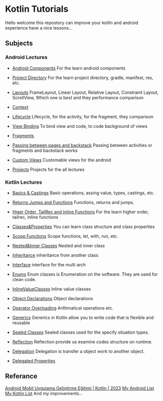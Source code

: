 # Kotlin Tutorials
Hello welcome this repostory can improve your kotlin and android experience have a nice lessons...

## Subjects
### Android Lectures
- [Android Components](https://github.com/ErenMlg/AndroidAndKotlinLectures/tree/master/AndroidLectures/1-AndroidComponents)
For the learn android components 

- [Project Directory](https://github.com/ErenMlg/AndroidAndKotlinLectures/tree/master/AndroidLectures/2-ProjectDirectory)
For the learn project directory, gradle, manifest, res, etc.

- [Layouts](https://github.com/ErenMlg/AndroidAndKotlinLectures/tree/master/AndroidLectures/3-Layouts)
FrameLayout, Linear Layout, Relative Layout, Constraint Layout, ScrollView, Which one is best and they performance comparison

- [Context](https://github.com/ErenMlg/AndroidAndKotlinLectures/tree/master/AndroidLectures/4-Context)

- [Lifecycle](https://github.com/ErenMlg/AndroidAndKotlinLectures/tree/master/AndroidLectures/5-Lifecycle)
Lifecycle, for the activity, for the fragment, they comparison

- [View Binding](https://github.com/ErenMlg/AndroidAndKotlinLectures/tree/master/AndroidLectures/6-ViewBinding)
To bind view and code, to code background of views

- [Fragments](https://github.com/ErenMlg/AndroidAndKotlinLectures/tree/master/AndroidLectures/7-Fragments)

- [Passing between pages and backstack](https://github.com/ErenMlg/AndroidAndKotlinLectures/tree/master/AndroidLectures/8-PassInActivities%26Backstack)
Passing between activities or fragments and backstack works

- [Custom Views](https://github.com/ErenMlg/AndroidAndKotlinLectures/tree/master/AndroidLectures/CustomViews)
Customable views for the android

- [Projects](https://github.com/ErenMlg/AndroidAndKotlinLectures/tree/master/AndroidLectures/Projects/)
Projects for the all lectures


### Kotlin Lectures
- [Basics & Castings](https://github.com/ErenMlg/AndroidAndKotlinLectures/blob/master/KotlinLectures/app/src/main/java/com/softcross/kotlinlectures/1-Basics%26Castings.kt)
Basic operations, assing value, types, castings, etc.

- [Returns Jumps and Functions](https://github.com/ErenMlg/AndroidAndKotlinLectures/blob/master/KotlinLectures/app/src/main/java/com/softcross/kotlinlectures/2-Returns%26Jumps%26Funcs.kt)
Functions, returns and jumps.

- [Higer Order, TailRec and Inline Functions](https://github.com/ErenMlg/AndroidAndKotlinLectures/blob/master/KotlinLectures/app/src/main/java/com/softcross/kotlinlectures/3-HigerOrder%26TailRec%26InlineFunc.kt)
For the learn higher order, tailrec, inline functions

- [Classes&Properties](https://github.com/ErenMlg/AndroidAndKotlinLectures/blob/master/KotlinLectures/app/src/main/java/com/softcross/kotlinlectures/4-Classes%26Properties.kt)
You can learn class structure and class properties

- [Scope Functions](https://github.com/ErenMlg/AndroidAndKotlinLectures/blob/master/KotlinLectures/app/src/main/java/com/softcross/kotlinlectures/5-ScopeFuncs.kt)
Scope functions, let, with, run, etc.

- [Nested&Inner Classes](https://github.com/ErenMlg/AndroidAndKotlinLectures/blob/master/KotlinLectures/app/src/main/java/com/softcross/kotlinlectures/6-Nested%26InnerClasses.kt)
Nested and inner class

- [Inheritance](https://github.com/ErenMlg/AndroidAndKotlinLectures/blob/master/KotlinLectures/app/src/main/java/com/softcross/kotlinlectures/7-Inheritance.kt)
inheritance from another class

- [Interface](https://github.com/ErenMlg/AndroidAndKotlinLectures/blob/master/KotlinLectures/app/src/main/java/com/softcross/kotlinlectures/8-Interfaces.kt)
interface for the multi arch

- [Enums](https://github.com/ErenMlg/AndroidAndKotlinLectures/blob/master/KotlinLectures/app/src/main/java/com/softcross/kotlinlectures/9-EnumClasses.kt)
Enum classes is Enumeration on the software. They are used for clean code.

- [InlineValueClasses](https://github.com/ErenMlg/AndroidAndKotlinLectures/blob/master/KotlinLectures/app/src/main/java/com/softcross/kotlinlectures/10-InlineValueClasses.kt)
Inline value classes

- [Object Declarations](https://github.com/ErenMlg/AndroidAndKotlinLectures/blob/master/KotlinLectures/app/src/main/java/com/softcross/kotlinlectures/11-ObjectDeclarationsAndExpressions.kt)
Object declarations

- [Operator Overloading](https://github.com/ErenMlg/AndroidAndKotlinLectures/blob/master/KotlinLectures/app/src/main/java/com/softcross/kotlinlectures/12-OperatorOverloading.kt)
Arithmatical operations etc.

- [Generics](https://github.com/ErenMlg/AndroidAndKotlinLectures/blob/master/KotlinLectures/app/src/main/java/com/softcross/kotlinlectures/13-Generics.kt)
Generics in Kotlin allow you to write code that is flexible and reusable

- [Sealed Classes](https://github.com/ErenMlg/AndroidAndKotlinLectures/blob/master/KotlinLectures/app/src/main/java/com/softcross/kotlinlectures/14-SealedClass.kt)
Sealed classes used for the specify situation types.

- [Reflection](https://github.com/ErenMlg/AndroidAndKotlinLectures/blob/master/KotlinLectures/app/src/main/java/com/softcross/kotlinlectures/15-Reflection.kt)
Reflection provide us examine codes structure on runtime.

- [Delegation](https://github.com/ErenMlg/AndroidAndKotlinLectures/blob/master/KotlinLectures/app/src/main/java/com/softcross/kotlinlectures/16-Delegation.kt)
Delegation is transfer a object work to another object.

- [Delegated Properties](https://github.com/ErenMlg/AndroidAndKotlinLectures/blob/master/KotlinLectures/app/src/main/java/com/softcross/kotlinlectures/17-DelegatedProperties.kt)


## Referance
[Android Mobil Uygulama Geliştirme Eğitimi | Kotlin | 2023](https://www.udemy.com/course/android-mobil-uygulama-gelistirme-egitimi-kotlin/)
[My Android List](https://medium.com/@eren.mollaoglu/list/android-c14cac61fe6b)
[My Kotlin List](https://medium.com/@eren.mollaoglu/list/kotlin-lectures-f01797417a32)
And my improvements...
